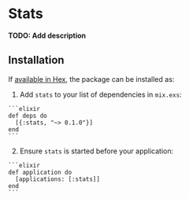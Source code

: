 # Stats

**TODO: Add description**

## Installation

If [available in Hex](https://hex.pm/docs/publish), the package can be installed as:

  1. Add `stats` to your list of dependencies in `mix.exs`:

    ```elixir
    def deps do
      [{:stats, "~> 0.1.0"}]
    end
    ```

  2. Ensure `stats` is started before your application:

    ```elixir
    def application do
      [applications: [:stats]]
    end
    ```

